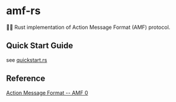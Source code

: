 # amf-rs

🦀📜 Rust implementation of Action Message Format (AMF) protocol.

## Quick Start Guide

see [quickstart.rs](examples/quickstart.rs)

## Reference

[Action Message Format -- AMF 0](https://rtmp.veriskope.com/pdf/amf0-file-format-specification.pdf)
